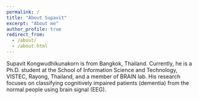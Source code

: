 ```yaml
---
permalink: /
title: "About Supavit"
excerpt: "About me"
author_profile: true
redirect_from: 
  - /about/
  - /about.html
---
```


Supavit Kongwudhikunakorn is from Bangkok, Thailand. Currently, he is a Ph.D. student at the School of Information Science and Technology, VISTEC, Rayong, Thailand, and a member of BRAIN lab. His research focuses on classifying cognitively impaired patients (dementia) from the normal people using brain signal (EEG).